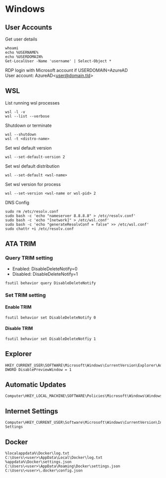 # Windows

## User Accounts

Get user details
```
whoami
echo %USERNAME%
echo %USERDOMAIN%
Get-LocalUser -Name 'username' | Select-Object *
```

RDP login with Microsoft account if USERDOMAIN=AzureAD<br />
User account: AzureAD\<user@domain.tld>

## WSL

List running wsl processes
```
wsl -l -v
wsl --list --verbose
```

Shutdown or terminate
```
wsl --shutdown
wsl -t <distro-name>
```

Set wsl default version
```
wsl --set-default-version 2
```

Set wsl default distribution
```
wsl --set-default <wsl-name>
```

Set wsl version for process
```
wsl --set-version <wsl-name or wsl-pid> 2
```

DNS Config
```
sudo rm /etc/resolv.conf
sudo bash -c 'echo "nameserver 8.8.8.8" > /etc/resolv.conf'
sudo bash -c 'echo "[network]" > /etc/wsl.conf'
sudo bash -c 'echo "generateResolvConf = false" >> /etc/wsl.conf'
sudo chattr +i /etc/resolv.conf
```

## ATA TRIM

### Query TRIM setting

- Enabled: DisableDeleteNotify=0
- Disabled: DisableDeleteNotify=1

```
fsutil behavior query DisableDeleteNotify
```

### Set TRIM setting

#### Enable TRIM
```
fsutil behavior set DisableDeleteNotify 0
```

#### Disable TRIM
```
fsutil behavior set DisableDeleteNotfiy 1
```

## Explorer
```
HKEY_CURRENT_USER\SOFTWARE\Microsoft\Windows\CurrentVersion\Explorer\Advanced
DWORD DisablePreviewWindow = 1
```

## Automatic Updates
```
Computer\HKEY_LOCAL_MACHINE\SOFTWARE\Policies\Microsoft\Windows\WindowsUpdate\AU
```

## Internet Settings
```
Computer\HKEY_CURRENT_USER\Software\Microsoft\Windows\CurrentVersion\Internet Settings
```

## Docker
```
%localappdata%\Docker\log.txt
C:\Users\<user>\AppData\Local\Docker\log.txt
%appdata%\Docker\settings.json
C:\Users\<user>\AppData\Roaming\Docker\settings.json
C:\Users\<user>\.docker\config.json
```
